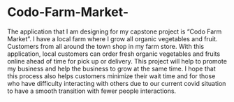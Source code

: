 # Codo-Farm-Market-
The application that I am designing for my capstone project is “Codo Farm  Market”.  I have a local farm where I grow all organic vegetables and fruit.  Customers from all around the town shop in my farm store. With this application,  local customers can order fresh organic vegetables and fruits online ahead of time  for pick up or delivery. This project will help to promote my business and help the  business to grow at the same time.  I hope that this process also helps customers  minimize their wait time and for those who have difficulty interacting with others  due to our current covid situation to have a smooth transition with fewer people  interactions.  

